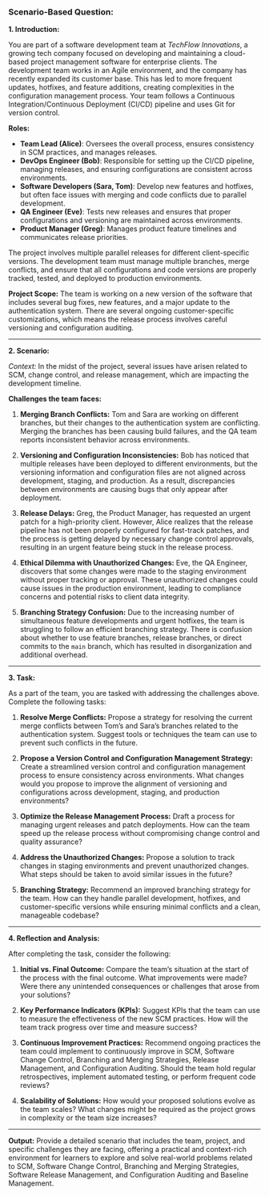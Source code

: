 ### **Scenario-Based Question:**

**1. Introduction:**
  
You are part of a software development team at *TechFlow Innovations*, a growing tech company focused on developing and maintaining a cloud-based project management software for enterprise clients. The development team works in an Agile environment, and the company has recently expanded its customer base. This has led to more frequent updates, hotfixes, and feature additions, creating complexities in the configuration management process. Your team follows a Continuous Integration/Continuous Deployment (CI/CD) pipeline and uses Git for version control.

**Roles:**
- **Team Lead (Alice)**: Oversees the overall process, ensures consistency in SCM practices, and manages releases.
- **DevOps Engineer (Bob)**: Responsible for setting up the CI/CD pipeline, managing releases, and ensuring configurations are consistent across environments.
- **Software Developers (Sara, Tom)**: Develop new features and hotfixes, but often face issues with merging and code conflicts due to parallel development.
- **QA Engineer (Eve)**: Tests new releases and ensures that proper configurations and versioning are maintained across environments.
- **Product Manager (Greg)**: Manages product feature timelines and communicates release priorities.

The project involves multiple parallel releases for different client-specific versions. The development team must manage multiple branches, merge conflicts, and ensure that all configurations and code versions are properly tracked, tested, and deployed to production environments.

**Project Scope:**
The team is working on a new version of the software that includes several bug fixes, new features, and a major update to the authentication system. There are several ongoing customer-specific customizations, which means the release process involves careful versioning and configuration auditing.

---

**2. Scenario:**

*Context:*
In the midst of the project, several issues have arisen related to SCM, change control, and release management, which are impacting the development timeline.

**Challenges the team faces:**

1. **Merging Branch Conflicts:** Tom and Sara are working on different branches, but their changes to the authentication system are conflicting. Merging the branches has been causing build failures, and the QA team reports inconsistent behavior across environments.
   
2. **Versioning and Configuration Inconsistencies:** Bob has noticed that multiple releases have been deployed to different environments, but the versioning information and configuration files are not aligned across development, staging, and production. As a result, discrepancies between environments are causing bugs that only appear after deployment.

3. **Release Delays:** Greg, the Product Manager, has requested an urgent patch for a high-priority client. However, Alice realizes that the release pipeline has not been properly configured for fast-track patches, and the process is getting delayed by necessary change control approvals, resulting in an urgent feature being stuck in the release process.

4. **Ethical Dilemma with Unauthorized Changes:** Eve, the QA Engineer, discovers that some changes were made to the staging environment without proper tracking or approval. These unauthorized changes could cause issues in the production environment, leading to compliance concerns and potential risks to client data integrity.

5. **Branching Strategy Confusion:** Due to the increasing number of simultaneous feature developments and urgent hotfixes, the team is struggling to follow an efficient branching strategy. There is confusion about whether to use feature branches, release branches, or direct commits to the `main` branch, which has resulted in disorganization and additional overhead.

---

**3. Task:**

As a part of the team, you are tasked with addressing the challenges above. Complete the following tasks:

1. **Resolve Merge Conflicts:** Propose a strategy for resolving the current merge conflicts between Tom’s and Sara’s branches related to the authentication system. Suggest tools or techniques the team can use to prevent such conflicts in the future.
   
2. **Propose a Version Control and Configuration Management Strategy:** Create a streamlined version control and configuration management process to ensure consistency across environments. What changes would you propose to improve the alignment of versioning and configurations across development, staging, and production environments?

3. **Optimize the Release Management Process:** Draft a process for managing urgent releases and patch deployments. How can the team speed up the release process without compromising change control and quality assurance?

4. **Address the Unauthorized Changes:** Propose a solution to track changes in staging environments and prevent unauthorized changes. What steps should be taken to avoid similar issues in the future?

5. **Branching Strategy:** Recommend an improved branching strategy for the team. How can they handle parallel development, hotfixes, and customer-specific versions while ensuring minimal conflicts and a clean, manageable codebase?

---

**4. Reflection and Analysis:**

After completing the task, consider the following:

1. **Initial vs. Final Outcome:** Compare the team’s situation at the start of the process with the final outcome. What improvements were made? Were there any unintended consequences or challenges that arose from your solutions?

2. **Key Performance Indicators (KPIs):** Suggest KPIs that the team can use to measure the effectiveness of the new SCM practices. How will the team track progress over time and measure success?

3. **Continuous Improvement Practices:** Recommend ongoing practices the team could implement to continuously improve in SCM, Software Change Control, Branching and Merging Strategies, Release Management, and Configuration Auditing. Should the team hold regular retrospectives, implement automated testing, or perform frequent code reviews?

4. **Scalability of Solutions:** How would your proposed solutions evolve as the team scales? What changes might be required as the project grows in complexity or the team size increases?

---

**Output:** Provide a detailed scenario that includes the team, project, and specific challenges they are facing, offering a practical and context-rich environment for learners to explore and solve real-world problems related to SCM, Software Change Control, Branching and Merging Strategies, Software Release Management, and Configuration Auditing and Baseline Management.